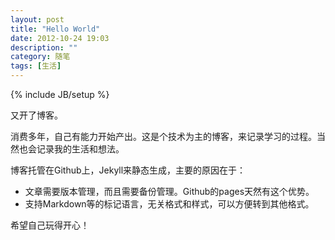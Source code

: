 ```yaml
---
layout: post
title: "Hello World"
date: 2012-10-24 19:03
description: ""
category: 随笔
tags: [生活]
---
```

{% include JB/setup %}

又开了博客。

消费多年，自己有能力开始产出。这是个技术为主的博客，来记录学习的过程。当然也会记录我的生活和想法。

博客托管在Github上，Jekyll来静态生成，主要的原因在于：
* 文章需要版本管理，而且需要备份管理。Github的pages天然有这个优势。
* 支持Markdown等的标记语言，无关格式和样式，可以方便转到其他格式。

希望自己玩得开心！




